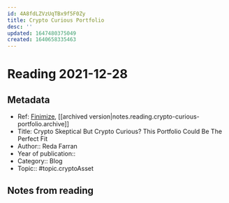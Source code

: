```yaml
---
id: 4A8fdLZVzUqTBx9f5F0Zy
title: Crypto Curious Portfolio
desc: ''
updated: 1647480375049
created: 1640658335463
---
```

# Reading 2021-12-28

## Metadata

- Ref: [Finimize](https://subscriptions.finimize.com/content/Q29udGVudFBpZWNlOjM4Nzk=/crypto-skeptical-crypto-curious-portfolio-could-be-perfect-fit), [[archived version|notes.reading.crypto-curious-portfolio.archive]]
- Title: Crypto Skeptical But Crypto Curious? This Portfolio Could Be The Perfect Fit
- Author:: Reda Farran
- Year of publication:: 
- Category:: Blog
- Topic:: #topic.cryptoAsset

## Notes from reading
